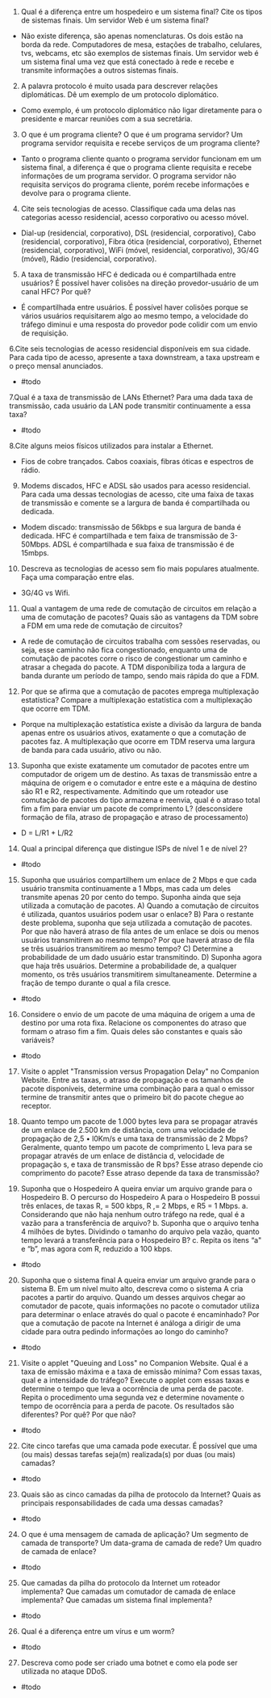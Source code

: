 1. Qual é a diferença entre um hospedeiro e um sistema final? Cite os tipos de sistemas finais. Um servidor Web é um sistema final?
- Não existe diferença, são apenas nomenclaturas. Os dois estão na borda da rede. Computadores de mesa, estações de trabalho, celulares, tvs, webcams, etc são exemplos de sistemas finais. Um servidor web é um sistema final uma vez que está conectado à rede e recebe e transmite informações a outros sistemas finais.

2. A palavra protocolo é muito usada para descrever relações diplomáticas. Dê um exemplo de um protocolo diplomático.
- Como exemplo, é um protocolo diplomático não ligar diretamente para o presidente e marcar reuniões com a sua secretária.

3. O que é um programa cliente? O que é um programa servidor? Um programa servidor requisita e recebe serviços de um programa cliente?
- Tanto o programa cliente quanto o programa servidor funcionam em um sistema final, a diferença é que o programa cliente requisita e recebe informações de um programa servidor. O programa servidor não requisita serviços do programa cliente, porém recebe informações e devolve para o programa cliente.

4. Cite seis tecnologias de acesso. Classifique cada uma delas nas categorias acesso residencial, acesso corporativo ou acesso móvel.
- Dial-up (residencial, corporativo), DSL (residencial, corporativo), Cabo (residencial, corporativo), Fibra ótica (residencial, corporativo), Ethernet (residencial, corporativo), WiFi (móvel, residencial, corporativo), 3G/4G (móvel), Rádio (residencial, corporativo).

5. A taxa de transmissão HFC é dedicada ou é compartilhada entre usuários? É possível haver colisões na direção provedor-usuário de um canal HFC? Por quê?
- É compartilhada entre usuários. É possível haver colisões porque se vários usuários requisitarem algo ao mesmo tempo, a velocidade do tráfego diminui e uma resposta do provedor pode colidir com um envio de requisição.

6.Cite seis tecnologias de acesso residencial disponíveis em sua cidade. Para cada tipo de acesso, apresente a taxa downstream, a taxa upstream e o preço mensal anunciados.
- #todo

7.Qual é a taxa de transmissão de LANs Ethernet? Para uma dada taxa de transmissão, cada usuário da LAN pode transmitir continuamente a essa taxa?
- #todo

8.Cite alguns meios físicos utilizados para instalar a Ethernet.
- Fios de cobre trançados. Cabos coaxiais, fibras óticas e espectros de rádio.

9. Modems discados, HFC e ADSL são usados para acesso residencial. Para cada uma dessas tecnologias de acesso, cite uma faixa de taxas de transmissão e comente se a largura de banda é compartilhada ou dedicada.
- Modem discado: transmissão de 56kbps e sua largura de banda é dedicada. HFC é compartilhada e tem faixa de transmissão de 3-50Mbps. ADSL é compartilhada e sua faixa de transmissão é de 15mbps.

10. Descreva as tecnologias de acesso sem fio mais populares atualmente. Faça uma comparação entre elas.
- 3G/4G vs Wifi.

11. Qual a vantagem de uma rede de comutação de circuitos em relação a uma de comutação de pacotes? Quais são as vantagens da TDM sobre a FDM em uma rede de comutação de circuitos?
- A rede de comutação de circuitos trabalha com sessões reservadas, ou seja, esse caminho não fica congestionado, enquanto uma de comutação de pacotes corre o risco de congestionar um caminho e atrasar a chegada do pacote. A TDM disponibiliza toda a largura de banda durante um período de tampo, sendo mais rápida do que a FDM.

12. Por que se afirma que a comutação de pacotes emprega multiplexação estatística? Compare a multiplexação estatística com a multiplexação que ocorre em TDM.
- Porque na multiplexação estatística existe a divisão da largura de banda apenas entre os usuários ativos, exatamente o que a comutação de pacotes faz. A multiplexação que ocorre em TDM reserva uma largura de banda para cada usuário, ativo ou não.

13. Suponha que existe exatamente um comutador de pacotes entre um computador de origem um de destino. As taxas de transmissão entre a máquina de origem e o comutador e entre este e a máquina de destino são R1 e R2, respectivamente. Admitindo que um roteador use comutação de pacotes do tipo armazena e reenvia, qual é o atraso total fim a fim para enviar um pacote de comprimento L? (desconsidere formação de fila, atraso de propagação e atraso de processamento)
- D = L/R1 + L/R2

14. Qual a principal diferença que distingue ISPs de nível 1 e de nível 2?
- #todo

15. Suponha que usuários compartilhem um enlace de 2 Mbps e que cada usuário transmita continuamente a 1 Mbps, mas cada um deles transmite apenas 20 por cento do tempo. Suponha ainda que seja utilizada a comutação de pacotes.
A) Quando a comutação de circuitos é utilizada, quantos usuários podem usar o enlace?
B) Para o restante deste problema, suponha que seja utilizada a comutação de pacotes. Por que não haverá atraso de fila antes de um enlace se dois ou menos usuários transmitirem ao mesmo tempo? Por que haverá atraso de fila se três usuários transmitirem ao mesmo tempo?
C) Determine a probabilidade de um dado usuário estar transmitindo.
D) Suponha agora que haja três usuários. Determine a probabilidade de, a qualquer momento, os três usuários transmitirem simultaneamente. Determine a fração de tempo durante o qual a fila cresce.
- #todo

16. Considere o envio de um pacote de uma máquina de origem a uma de destino por uma rota fixa. Relacione os componentes do atraso que formam o atraso fim a fim. Quais deles são constantes e quais são variáveis?
- #todo

17. Visite o applet "Transmission versus Propagation Delay" no Companion Website. Entre as taxas, o atraso de propagação e os tamanhos de pacote disponíveis, determine uma combinação para a qual o emissor termine de transmitir antes que o primeiro bit do pacote chegue ao receptor.

18. Quanto tempo um pacote de 1.000 bytes leva para se propagar através de um enlace de 2.500 km de distância, com uma velocidade de propagação de 2,5 • l0Km/s e uma taxa de transmissão de 2 Mbps? Geralmente, quanto tempo um pacote de comprimento L leva para se propagar através de um enlace de distância d, velocidade de propagação s, e taxa de transmissão de R bps? Esse atraso depende cio comprimento do pacote? Esse atraso depende da taxa de transmissão?

19. Suponha que o Hospedeiro A queira enviar um arquivo grande para o Hospedeiro B. O percurso do Hospedeiro A para o Hospedeiro B possui três enlaces, de taxas R, = 500 kbps, R ,= 2 Mbps, e R5 = 1 Mbps.
a. Considerando que não haja nenhum outro tráfego na rede, qual é a vazão para a transferência de arquivo?
b. Suponha que o arquivo tenha 4 milhões de bytes. Dividindo o tamanho do arquivo pela vazão, quanto tempo levará a transferência para o Hospedeiro B?
c. Repita os itens “a" e “b”, mas agora com R, reduzido a 100 kbps.
- #todo

20. Suponha que o sistema final A queira enviar um arquivo grande para o sistema B. Em um nível muito alto, descreva como o sistema A cria pacotes a partir do arquivo. Quando um desses arquivos chegar ao comutador de pacote, quais informações no pacote o comutador utiliza para determinar o enlace através do qual o pacote é encaminhado? Por que a comutação de pacote na Internet é análoga a dirigir de uma cidade para outra pedindo informações ao longo do caminho?
- #todo

21. Visite o applet "Queuing and Loss" no Companion Website. Qual é a taxa de emissão máxima e a taxa de emissão mínima? Com essas taxas, qual e a intensidade do tráfego? Execute o applet com essas taxas e determine o tempo que leva a ocorrência de uma perda de pacote. Repita o procedimento uma segunda vez e determine novamente o tempo de ocorrência para a perda de pacote. Os resultados são diferentes? Por quê? Por que não?
- #todo

22. Cite cinco tarefas que uma camada pode executar. É possível que uma (ou mais) dessas tarefas seja(m) realizada(s) por duas (ou mais) camadas?
- #todo

23. Quais são as cinco camadas da pilha de protocolo da Internet? Quais as principais responsabilidades de cada uma dessas camadas?
- #todo

24. O que é uma mensagem de camada de aplicação? Um segmento de camada de transporte? Um data-grama de camada de rede? Um quadro de camada de enlace?
- #todo

25. Que camadas da pilha do protocolo da Internet um roteador implementa? Que camadas um comutador de camada de enlace implementa? Que camadas um sistema final implementa?
- #todo

26. Qual é a diferença entre um vírus e um worm?
- #todo

27. Descreva como pode ser criado uma botnet e como ela pode ser utilizada no ataque DDoS.
- #todo
